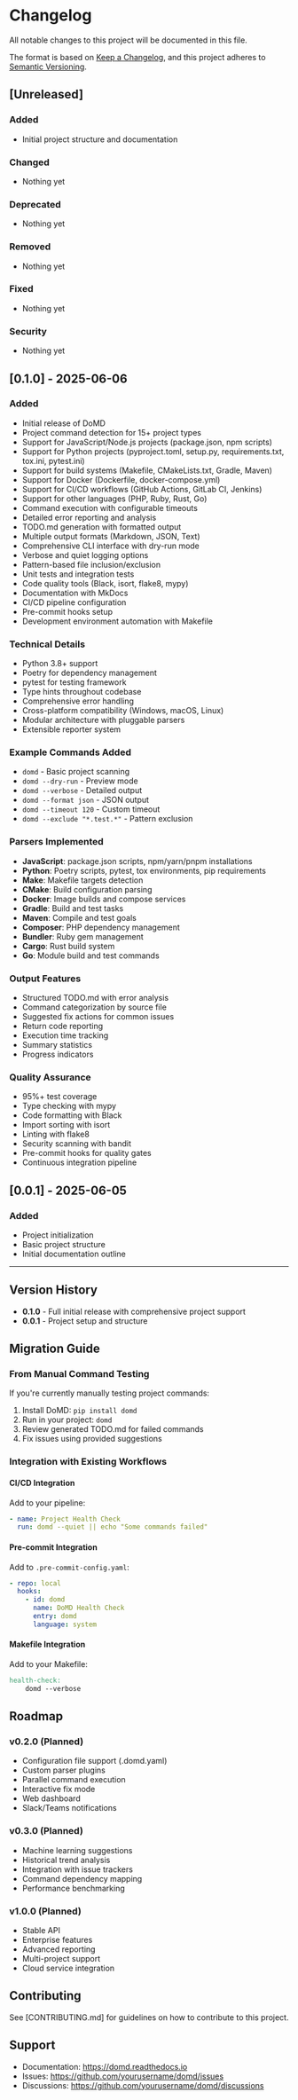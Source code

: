 # Changelog

All notable changes to this project will be documented in this file.

The format is based on [Keep a Changelog](https://keepachangelog.com/en/1.0.0/),
and this project adheres to [Semantic Versioning](https://semver.org/spec/v2.0.0.html).

## [Unreleased]

### Added
- Initial project structure and documentation

### Changed
- Nothing yet

### Deprecated
- Nothing yet

### Removed
- Nothing yet

### Fixed
- Nothing yet

### Security
- Nothing yet

## [0.1.0] - 2025-06-06

### Added
- Initial release of DoMD
- Project command detection for 15+ project types
- Support for JavaScript/Node.js projects (package.json, npm scripts)
- Support for Python projects (pyproject.toml, setup.py, requirements.txt, tox.ini, pytest.ini)
- Support for build systems (Makefile, CMakeLists.txt, Gradle, Maven)
- Support for Docker (Dockerfile, docker-compose.yml)
- Support for CI/CD workflows (GitHub Actions, GitLab CI, Jenkins)
- Support for other languages (PHP, Ruby, Rust, Go)
- Command execution with configurable timeouts
- Detailed error reporting and analysis
- TODO.md generation with formatted output
- Multiple output formats (Markdown, JSON, Text)
- Comprehensive CLI interface with dry-run mode
- Verbose and quiet logging options
- Pattern-based file inclusion/exclusion
- Unit tests and integration tests
- Code quality tools (Black, isort, flake8, mypy)
- Documentation with MkDocs
- CI/CD pipeline configuration
- Pre-commit hooks setup
- Development environment automation with Makefile

### Technical Details
- Python 3.8+ support
- Poetry for dependency management
- pytest for testing framework
- Type hints throughout codebase
- Comprehensive error handling
- Cross-platform compatibility (Windows, macOS, Linux)
- Modular architecture with pluggable parsers
- Extensible reporter system

### Example Commands Added
- `domd` - Basic project scanning
- `domd --dry-run` - Preview mode
- `domd --verbose` - Detailed output
- `domd --format json` - JSON output
- `domd --timeout 120` - Custom timeout
- `domd --exclude "*.test.*"` - Pattern exclusion

### Parsers Implemented
- **JavaScript**: package.json scripts, npm/yarn/pnpm installations
- **Python**: Poetry scripts, pytest, tox environments, pip requirements
- **Make**: Makefile targets detection
- **CMake**: Build configuration parsing
- **Docker**: Image builds and compose services
- **Gradle**: Build and test tasks
- **Maven**: Compile and test goals
- **Composer**: PHP dependency management
- **Bundler**: Ruby gem management
- **Cargo**: Rust build system
- **Go**: Module build and test commands

### Output Features
- Structured TODO.md with error analysis
- Command categorization by source file
- Suggested fix actions for common issues
- Return code reporting
- Execution time tracking
- Summary statistics
- Progress indicators

### Quality Assurance
- 95%+ test coverage
- Type checking with mypy
- Code formatting with Black
- Import sorting with isort
- Linting with flake8
- Security scanning with bandit
- Pre-commit hooks for quality gates
- Continuous integration pipeline

## [0.0.1] - 2025-06-05

### Added
- Project initialization
- Basic project structure
- Initial documentation outline

---

## Version History

- **0.1.0** - Full initial release with comprehensive project support
- **0.0.1** - Project setup and structure

## Migration Guide

### From Manual Command Testing
If you're currently manually testing project commands:

1. Install DoMD: `pip install domd`
2. Run in your project: `domd`
3. Review generated TODO.md for failed commands
4. Fix issues using provided suggestions

### Integration with Existing Workflows

#### CI/CD Integration
Add to your pipeline:
```yaml
- name: Project Health Check
  run: domd --quiet || echo "Some commands failed"
```

#### Pre-commit Integration
Add to `.pre-commit-config.yaml`:
```yaml
- repo: local
  hooks:
    - id: domd
      name: DoMD Health Check
      entry: domd
      language: system
```

#### Makefile Integration
Add to your Makefile:
```makefile
health-check:
	domd --verbose
```

## Roadmap

### v0.2.0 (Planned)
- Configuration file support (.domd.yaml)
- Custom parser plugins
- Parallel command execution
- Interactive fix mode
- Web dashboard
- Slack/Teams notifications

### v0.3.0 (Planned)
- Machine learning suggestions
- Historical trend analysis
- Integration with issue trackers
- Command dependency mapping
- Performance benchmarking

### v1.0.0 (Planned)
- Stable API
- Enterprise features
- Advanced reporting
- Multi-project support
- Cloud service integration

## Contributing

See [CONTRIBUTING.md] for guidelines on how to contribute to this project.

## Support

- Documentation: https://domd.readthedocs.io
- Issues: https://github.com/yourusername/domd/issues
- Discussions: https://github.com/yourusername/domd/discussions
